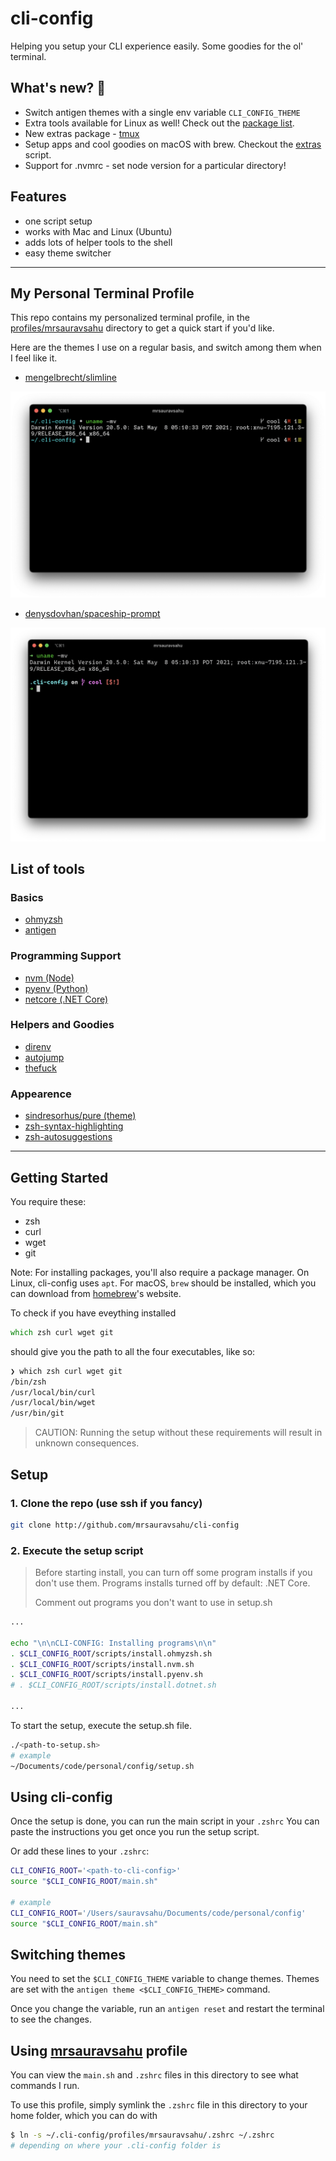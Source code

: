 # cli-config

Helping you setup your CLI experience easily. Some goodies for the ol' terminal.

## What's new? 🎉
- Switch antigen themes with a single env variable `CLI_CONFIG_THEME`
- Extra tools available for Linux as well! Check out the [package list](extras/apt-list.txt).
- New extras package - [tmux](https://github.com/tmux/tmux/wiki)
- Setup apps and cool goodies on macOS with brew. Checkout the [extras](extras/setup.sh) script.
- Support for .nvmrc - set node version for a particular directory!

## Features
- one script setup
- works with Mac and Linux (Ubuntu)
- adds lots of helper tools to the shell
- easy theme switcher

---

## My Personal Terminal Profile

This repo contains my personalized terminal profile, in the [profiles/mrsauravsahu](./profiles/mrsauravsahu) directory to get a quick start if you'd like. 

Here are the themes I use on a regular basis, and switch among them when I feel like it.

- [mengelbrecht/slimline](https://github.com/mengelbrecht/slimline)

![slimline](assets/mengelbrecht-slimline.png)

- [denysdovhan/spaceship-prompt](https://github.com/denysdovhan/spaceship-prompt)

![denysdovhan/spaceship-prompt](assets/denysdovhan-spaceship-prompt.png)

## List of tools 

### Basics
- [ohmyzsh](https://github.com/ohmyzsh/ohmyzsh)
- [antigen](https://github.com/zsh-users/antigen)

### Programming Support
- [nvm (Node)](https://github.com/nvm-sh/nvm)
- [pyenv (Python)](https://github.com/pyenv/pyenv)
- [netcore (.NET Core)](https://github.com/dotnet/core) 

### Helpers and Goodies
- [direnv](https://github.com/direnv/direnv)
- [autojump](https://github.com/wting/autojump)
- [thefuck](https://github.com/nvbn/thefuck)

### Appearence
- [sindresorhus/pure (theme)](https://github.com/sindresorhus/pure)
- [zsh-syntax-highlighting](https://github.com/zsh-users/zsh-syntax-highlighting)
- [zsh-autosuggestions](https://github.com/zsh-users/zsh-autosuggestions)

---

## Getting Started

You require these:
- zsh
- curl
- wget
- git

Note: For installing packages,  you'll also require a package manager. On Linux, cli-config  uses `apt`. For macOS, `brew` should be installed, which you can download from [homebrew](https://brew.sh/)'s website.


To check if you have eveything installed

```zsh
which zsh curl wget git
```

should give you the path to all the four executables, like so:

```zsh
❯ which zsh curl wget git
/bin/zsh
/usr/local/bin/curl
/usr/local/bin/wget
/usr/bin/git
```

> CAUTION: Running the setup without these requirements will result in unknown consequences.

## Setup

### 1. Clone the repo (use ssh if you fancy)
```zsh
git clone http://github.com/mrsauravsahu/cli-config
```

### 2. Execute the setup script

> Before starting install, you can turn off some program installs if you don't use them. Programs installs turned off by default: .NET Core.
>
> Comment out programs you don't want to use in setup.sh 
```bash
...

echo "\n\nCLI-CONFIG: Installing programs\n\n"
. $CLI_CONFIG_ROOT/scripts/install.ohmyzsh.sh
. $CLI_CONFIG_ROOT/scripts/install.nvm.sh
. $CLI_CONFIG_ROOT/scripts/install.pyenv.sh
# . $CLI_CONFIG_ROOT/scripts/install.dotnet.sh

...
```

To start the setup, execute the setup.sh file.
```zsh
./<path-to-setup.sh>
# example
~/Documents/code/personal/config/setup.sh
```

## Using cli-config

Once the setup is done, you can run the main script in your `.zshrc`
You can paste the instructions you get once you run the setup script.

Or add these lines to your `.zshrc`:

```zsh
CLI_CONFIG_ROOT='<path-to-cli-config>'
source "$CLI_CONFIG_ROOT/main.sh"

# example
CLI_CONFIG_ROOT='/Users/sauravsahu/Documents/code/personal/config'
source "$CLI_CONFIG_ROOT/main.sh"
```

## Switching themes

You need to set the `$CLI_CONFIG_THEME` variable to change themes. Themes are set with the `antigen theme <$CLI_CONFIG_THEME>` command.

Once you change the variable, run an `antigen reset` and restart the terminal to see the changes.
## Using [mrsauravsahu](profiles/mrsauravsahu) profile

You can view the `main.sh` and `.zshrc` files in this directory to see what commands I run.

To use this profile, simply symlink the `.zshrc` file in this directory to your home folder, which you can do with

```bash
$ ln -s ~/.cli-config/profiles/mrsauravsahu/.zshrc ~/.zshrc
# depending on where your .cli-config folder is
```